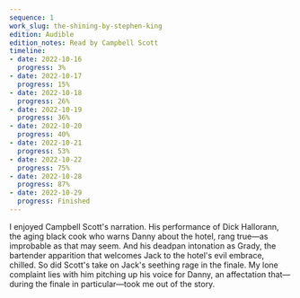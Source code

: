 ```yaml
---
sequence: 1
work_slug: the-shining-by-stephen-king
edition: Audible
edition_notes: Read by Campbell Scott
timeline:
- date: 2022-10-16
  progress: 3%
- date: 2022-10-17
  progress: 15%
- date: 2022-10-18
  progress: 26%
- date: 2022-10-19
  progress: 36%
- date: 2022-10-20
  progress: 40%
- date: 2022-10-21
  progress: 53%
- date: 2022-10-22
  progress: 75%
- date: 2022-10-28
  progress: 87%
- date: 2022-10-29
  progress: Finished
---
```



I enjoyed Campbell Scott's narration. His performance of Dick Hallorann, the aging black cook who warns Danny about the hotel, rang true—as improbable as that may seem. And his deadpan intonation as Grady, the bartender apparition that welcomes Jack to the hotel's evil embrace, chilled. So did Scott's take on Jack's seething rage in the finale. My lone complaint lies with him pitching up his voice for Danny, an affectation that—during the finale in particular—took me out of the story.
